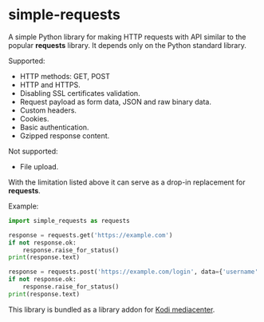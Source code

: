 # simple-requests

A simple Python library for making HTTP requests with API similar to the popular **requests** library.
It depends only on the Python standard library.

Supported:
* HTTP methods: GET, POST
* HTTP and HTTPS.
* Disabling SSL certificates validation.
* Request payload as form data, JSON and raw binary data.
* Custom headers.
* Cookies.
* Basic authentication.
* Gzipped response content.

Not supported:
* File upload.

With the limitation listed above it can serve as a drop-in replacement for **requests**.

Example:
```python
import simple_requests as requests

response = requests.get('https://example.com')
if not response.ok:
    response.raise_for_status()
print(response.text)

response = requests.post('https://example.com/login', data={'username': 'foo', 'password': 'bar'})
if not response.ok:
    response.raise_for_status()
print(response.text)
```

This library is bundled as a library addon for [Kodi mediacenter](https://github.com/xbmc/xbmc).
